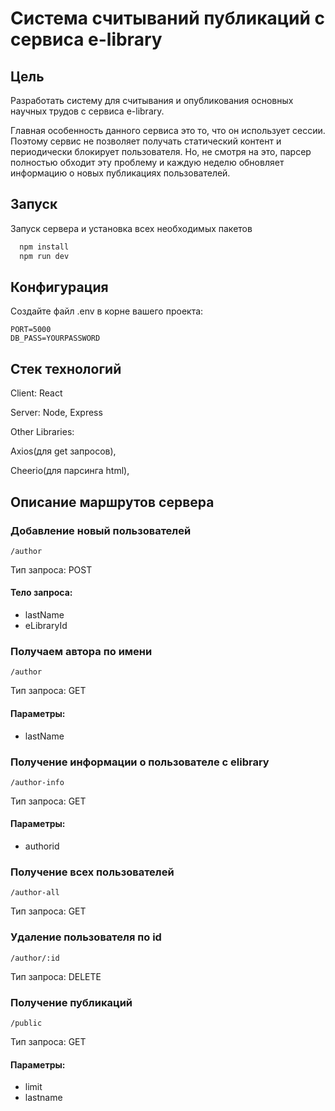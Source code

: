 # Система считываний публикаций с сервиса e-library

## Цель
Разработать систему для считывания и опубликования основных научных трудов с сервиса e-library.

Главная особенность данного сервиса это то, что он использует сессии. Поэтому сервис не позволяет получать статический контент и периодически блокирует пользователя. Но, не смотря на это, парсер полностью обходит эту проблему и каждую неделю обновляет информацию о новых публикациях пользователей.

## Запуск


Запуск сервера и установка всех необходимых пакетов
```bash
  npm install
  npm run dev 
```
    
## Конфигурация



Создайте файл .env в корне вашего проекта:

```
PORT=5000
DB_PASS=YOURPASSWORD
```

## Стек технологий

Client: React

Server: Node, Express

Other Libraries: 

Axios(для get запросов),


Cheerio(для парсинга html),



## Описание маршрутов сервера

 ### Добавление новый пользователей  
 
```/author```

Тип запроса: POST

#### Тело запроса: 
- lastName
- eLibraryId

 ### Получаем автора по имени  
 
```/author```

Тип запроса: GET


#### Параметры: 
- lastName

 ### Получение информации о пользователе с elibrary
 
```/author-info```

Тип запроса: GET

#### Параметры: 
- authorid

### Получение всех пользователей
 
```/author-all```

Тип запроса: GET

 ### Удаление пользователя по id
 
```/author/:id```

Тип запроса: DELETE

 ### Получение публикаций
 
```/public```

Тип запроса: GET

#### Параметры: 
- limit
- lastname
